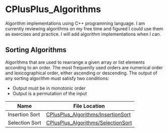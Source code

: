 # CPlusPlus_Algorithms

Algorithm implementations using C++ programming language. I am currently reviewing algorithms on my free time and figured I could
use them as exercises and practice. I will add algorithm implementations when I can. 


## Sorting Algorithms
Algorithms that are used to rearrange a given array or list elements according to an order. The most frequently used orders are numerical order and lexicographical order, either ascending or descending. The output of any sorting algorithm must satisfy two conditions:
- Output must be in monotonic order
- Output is a permutation of the input


| Name | File Location |
| ---- | ------------- |
| Insertion Sort | [CPlusPlus_Algorithms/InsertionSort](https://github.com/AbstractAvival/CPlusPlus_Algorithms/blob/master/CPlusPlus_Algorithms/InsertionSort.h) |
| Selection Sort | [CPlusPlus_Algorithms/SelectionSort](https://github.com/AbstractAvival/CPlusPlus_Algorithms/blob/master/CPlusPlus_Algorithms/SelectionSort.h) |
